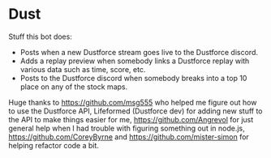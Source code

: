 # Dust
Stuff this bot does:
* Posts when a new Dustforce stream goes live to the Dustforce discord.
* Adds a replay preview when somebody links a Dustforce replay with various data such as time, score, etc.
* Posts to the Dustforce discord when somebody breaks into a top 10 place on any of the stock maps.

Huge thanks to https://github.com/msg555 who helped me figure out how to use the Dustforce API, Lifeformed (Dustforce dev) for adding new stuff to the API to make things easier for me, https://github.com/Angrevol for just general help when I had trouble with figuring something out in node.js, https://github.com/CoreyByrne and https://github.com/mister-simon for helping refactor code a bit.
